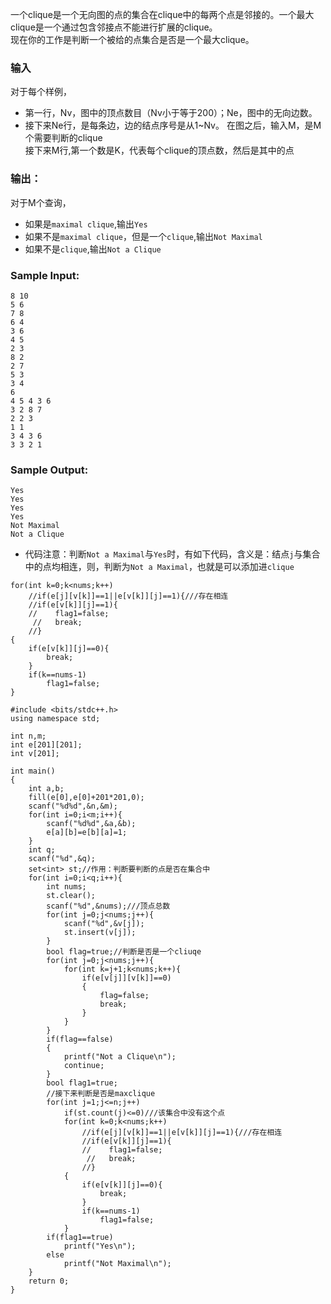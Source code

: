 一个clique是一个无向图的点的集合在clique中的每两个点是邻接的。一个最大clique是一个通过包含邻接点不能进行扩展的clique。<br>
现在你的工作是判断一个被给的点集合是否是一个最大clique。<br>

### 输入
对于每个样例，<br>
* 第一行，Nv，图中的顶点数目（Nv小于等于200）；Ne，图中的无向边数。
* 接下来Ne行，是每条边，边的结点序号是从1~Nv。
在图之后，输入M，是M个需要判断的clique<br>
接下来M行,第一个数是K，代表每个clique的顶点数，然后是其中的点<br>

### 输出：
对于M个查询，
* 如果是```maximal clique```,输出```Yes```
* 如果不是```maximal clique```，但是一个```clique```,输出```Not Maximal```
* 如果不是```clique```,输出```Not a Clique```

### Sample Input:
```
8 10
5 6
7 8
6 4
3 6
4 5
2 3
8 2
2 7
5 3
3 4
6
4 5 4 3 6
3 2 8 7
2 2 3
1 1
3 4 3 6
3 3 2 1
```
### Sample Output:
```
Yes
Yes
Yes
Yes
Not Maximal
Not a Clique
```

* 代码注意：判断```Not a Maximal```与```Yes```时，有如下代码，含义是：结点```j```与集合中的点均相连，则，判断为```Not a Maximal```，也就是可以添加进```clique```
```
for(int k=0;k<nums;k++)
    //if(e[j][v[k]]==1||e[v[k]][j]==1){///存在相连
    //if(e[v[k]][j]==1){
    //    flag1=false;
     //   break;
    //}
{
    if(e[v[k]][j]==0){
        break;
    }
    if(k==nums-1)
        flag1=false;
}
```

```
#include <bits/stdc++.h>
using namespace std;

int n,m;
int e[201][201];
int v[201];

int main()
{
    int a,b;
    fill(e[0],e[0]+201*201,0);
    scanf("%d%d",&n,&m);
    for(int i=0;i<m;i++){
        scanf("%d%d",&a,&b);
        e[a][b]=e[b][a]=1;
    }
    int q;
    scanf("%d",&q);
    set<int> st;//作用：判断要判断的点是否在集合中
    for(int i=0;i<q;i++){
        int nums;
        st.clear();
        scanf("%d",&nums);///顶点总数
        for(int j=0;j<nums;j++){
            scanf("%d",&v[j]);
            st.insert(v[j]);
        }
        bool flag=true;//判断是否是一个cliuqe
        for(int j=0;j<nums;j++){
            for(int k=j+1;k<nums;k++){
                if(e[v[j]][v[k]]==0)
                {
                    flag=false;
                    break;
                }
            }
        }
        if(flag==false)
        {
            printf("Not a Clique\n");
            continue;
        }
        bool flag1=true;
        //接下来判断是否是maxclique
        for(int j=1;j<=n;j++)
            if(st.count(j)<=0)///该集合中没有这个点
            for(int k=0;k<nums;k++)
                //if(e[j][v[k]]==1||e[v[k]][j]==1){///存在相连
                //if(e[v[k]][j]==1){
                //    flag1=false;
                 //   break;
                //}
            {
                if(e[v[k]][j]==0){
                    break;
                }
                if(k==nums-1)
                    flag1=false;
            }
        if(flag1==true)
            printf("Yes\n");
        else
            printf("Not Maximal\n");
    }
    return 0;
}

```
